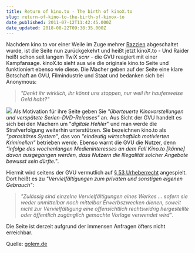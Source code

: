 ```yaml
---
title: Return of kino.to - The birth of kinoX.to
slug: return-of-kino-to-the-birth-of-kinox-to
date_published: 2011-07-12T11:42:45.000Z
date_updated: 2018-08-22T09:38:35.000Z
---
```


Nachdem kino.to vor einer Weile im Zuge mehrer [Razzien](__GHOST_URL__/kino-to-von-der-polizei-geschlossen/) abgeschaltet wurde, ist die Seite nun zurückgekehrt und heißt jetzt kinoX.to - Und Raider heißt schon seit langem TwiX *scnr* - die GVU reagiert mit einer Kampfansage. kinoX.to sieht aus wie die originale kino.to Seite und funktioniert ebenso wie diese. Die Macher geben auf der Seite eine klare Botschaft an GVU, Filmindustrie und Staat und bedanken sich bei Anonymous:

> *"Denkt ihr wirklich, ihr könnt uns stoppen, nur weil ihr haufenweise Geld habt?"*

[![](//picdump.thafaker.de/2011/07/kinox.to_.jpg)](__GHOST_URL__/return-of-kino-to-the-birth-of-kinox-to/kinox-to/)
Als Motivation für ihre Seite geben Sie *"überteuerte Kinovorstellungen und verspätete Serien-DVD-Releases"* an. Aus Sicht der GVU handelt es sich bei den Machern um "*digitale Hehler*" und man werde die Strafverfolgung weiterhin unterstützen. Sie bezeichnen kino.to als *"parasitäres System"*, das von *"eindeutig wirtschaftlich motivierten Kriminellen"* betrieben werde. Ebenso warnt die GVU die Nutzer, denn *"infolge des wochenlangen Medieninteresses an dem Fall Kino.to [könne] davon ausgegangen werden, dass Nutzern die Illegalität solcher Angebote bewusst sein dürfte."*.

Hiermit wird seitens der GVU vermutlich auf [§ 53 Urheberrecht](http://www.gesetze-im-internet.de/urhg/__53.html) angespielt. Dort heißt es zu *"Vervielfältigungen zum privaten und sonstigen eigenen Gebrauch"*:

> *"Zulässig sind einzelne Vervielfältigungen eines Werkes ... sofern sie weder unmittelbar noch mittelbar Erwerbszwecken dienen, soweit nicht zur Vervielfältigung eine offensichtlich rechtswidrig hergestellte oder öffentlich zugänglich gemachte Vorlage verwendet wird"*.

Die Seite ist derzeit aufgrund der immensen Anfragen öfters nicht erreichbar.

Quelle: [golem.de](http://www.golem.de/1107/84883.html)
